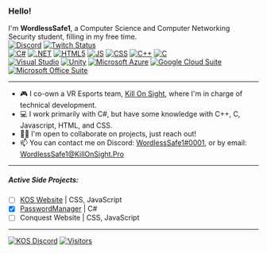 <!--
**WordlessSafe1/WordlessSafe1** is a ✨ _special_ ✨ repository because its `README.md` (this file) appears on your GitHub profile.

Here are some ideas to get you started:

- 🔭 I’m currently working on ...
- 🌱 I’m currently learning ...
- 👯 I’m looking to collaborate on ...
- 🤔 I’m looking for help with ...
- 💬 Ask me about ...
- 📫 How to reach me: ...
- 😄 Pronouns: ...
- ⚡ Fun fact: ...
-->
### Hello!
I'm **WordlessSafe1**, a Computer Science and Computer Networking Security student, filling in my free time.
<br/><!-- Contact Badges -->
[![Discord](https://img.shields.io/badge/Discord-5662F6?&logo=discord&logoColor=white&style=plastic)](https://discordapp.com/users/268500585857155084)
[![Twitch Status](https://img.shields.io/twitch/status/WordlessSafe1?color=6441a5&label=Twitch&logo=twitch&logoColor=white&style=plastic)](http://WordlessSafe1.live)
<br/><!-- Language Badges -->
[![C#](https://img.shields.io/badge/C%23-239120?style=plastic&logo=c-sharp)](#)
[![.NET](https://img.shields.io/badge/.NET-5C2D91?style=plastic&logo=.net)](#)
[![HTML5](https://img.shields.io/badge/HTML-EC712E?style=plastic&logo=html5&logoColor=white)](#)
[![JS](https://img.shields.io/badge/JavaScript-323330?style=plastic&logo=javascript&logoColor=white)](#)
[![CSS](https://img.shields.io/badge/CSS-254BDD?&style=plastic&logo=css3)](#)
[![C++](https://img.shields.io/badge/C%2B%2B-00599C?style=plastic&logo=c%2B%2B)](#)
[![C](https://img.shields.io/badge/C-3B82B9?style=plastic&logo=c)](#)
<br/><!-- Application Badges -->
[![Visual Studio](https://img.shields.io/badge/Visual_Studio-5C2D91?style=plastic&logo=visualstudio)](#)
[![Unity](https://img.shields.io/badge/Unity-100000?style=plastic&logo=unity&logoColor=white)](#)
[![Microsoft Azure](https://img.shields.io/badge/Azure-0089D6?style=plastic&logo=microsoft-azure&logoColor=white)](#)
[![Google Cloud Suite](https://img.shields.io/badge/Google_Suite-4285F4?style=plastic&logo=google-cloud&logoColor=white)](#)
[![Microsoft Office Suite](https://img.shields.io/badge/Office_Suite-D83B01?style=plastic&logo=microsoft-office&logoColor=white)](#)
***
- 🎮 I co-own a VR Esports team, [Kill On Sight](https://KillOnSight.Pro), where I'm in charge of technical development.
- 💻 I work primarily with C#, but have some knowledge with C++, C, Javascript, HTML, and CSS.
- 🤝🏽 I'm open to collaborate on projects, just reach out!
- 📫 You can contact me on Discord: [WordlessSafe1#0001](https://discordapp.com/users/268500585857155084), or by email: [WordlessSafe1@KillOnSight.Pro](mailto:WordlessSafe1@KillOnSight.Pro)
---
##### Active Side Projects:
- [ ] [KOS Website](https://KillOnSight.Pro) | CSS, JavaScript
- [X] [PasswordManager](../../../PasswordManager) | C#
- [ ] Conquest Website | CSS, JavaScript
***
[![KOS Discord](https://img.shields.io/discord/819780873724887040?label=Kill%20On%20Sight%20Community&style=plastic&color=5662F6&logo=discord&logoColor=white)](https://bit.ly/KoSDiscord)
[![Visitors](https://shields-io-visitor-counter.herokuapp.com/badge?page=WordlessSafe1.WordlessSafe1&style=plastic&color=brightgreen)](#)
